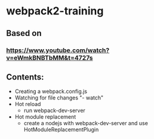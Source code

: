 # webpack2-training

## Based on
### https://www.youtube.com/watch?v=eWmkBNBTbMM&t=4727s

## Contents:
- Creating a webpack.config.js
- Watching for file changes "- watch"
- Hot reload
    - run webpack-dev-server
- Hot module replacement
    - create a nodejs with webpack-dev-server and use HotModuleReplacementPlugin
